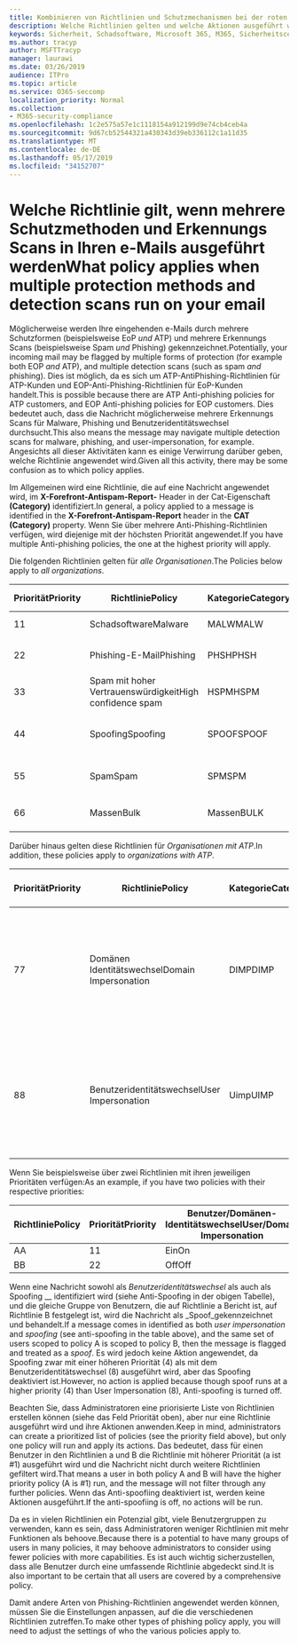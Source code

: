 ```yaml
---
title: Kombinieren von Richtlinien und Schutzmechanismen bei der roten Kennzeichnung von e-Mails
description: Welche Richtlinien gelten und welche Aktionen ausgeführt werden sollen, wenn e-Mail-Nachrichten als Schadsoftware, Spam, vertrauenswürdiger Spam, Phishing und Massen von EoP und/oder ATP gekennzeichnet sind.
keywords: Sicherheit, Schadsoftware, Microsoft 365, M365, Sicherheitscenter, ATP, Windows Defender ATP, Office 365 ATP, Azure ATP
ms.author: tracyp
author: MSFTTracyp
manager: laurawi
ms.date: 03/26/2019
audience: ITPro
ms.topic: article
ms.service: O365-seccomp
localization_priority: Normal
ms.collection:
- M365-security-compliance
ms.openlocfilehash: 1c2e575a57e1c1118154a912199d9e74cb4ceb4a
ms.sourcegitcommit: 9d67cb52544321a430343d39eb336112c1a11d35
ms.translationtype: MT
ms.contentlocale: de-DE
ms.lasthandoff: 05/17/2019
ms.locfileid: "34152707"
---
```

# <a name="what-policy-applies-when-multiple-protection-methods-and-detection-scans-run-on-your-email"></a><span data-ttu-id="0dc50-104">Welche Richtlinie gilt, wenn mehrere Schutzmethoden und Erkennungs Scans in Ihren e-Mails ausgeführt werden</span><span class="sxs-lookup"><span data-stu-id="0dc50-104">What policy applies when multiple protection methods and detection scans run on your email</span></span>

<span data-ttu-id="0dc50-105">Möglicherweise werden Ihre eingehenden e-Mails durch mehrere Schutzformen (beispielsweise EoP *und* ATP) und mehrere Erkennungs Scans (beispielsweise Spam *und* Phishing) gekennzeichnet.</span><span class="sxs-lookup"><span data-stu-id="0dc50-105">Potentially, your incoming mail may be flagged by multiple forms of protection (for example both EOP *and* ATP), and multiple detection scans (such as spam *and* phishing).</span></span> <span data-ttu-id="0dc50-106">Dies ist möglich, da es sich um ATP-AntiPhishing-Richtlinien für ATP-Kunden und EOP-Anti-Phishing-Richtlinien für EoP-Kunden handelt.</span><span class="sxs-lookup"><span data-stu-id="0dc50-106">This is possible because there are ATP Anti-phishing policies for ATP customers, and EOP Anti-phishing policies for EOP customers.</span></span> <span data-ttu-id="0dc50-107">Dies bedeutet auch, dass die Nachricht möglicherweise mehrere Erkennungs Scans für Malware, Phishing und Benutzeridentitätswechsel durchsucht.</span><span class="sxs-lookup"><span data-stu-id="0dc50-107">This also means the message may navigate multiple detection scans for malware, phishing, and user-impersonation, for example.</span></span> <span data-ttu-id="0dc50-108">Angesichts all dieser Aktivitäten kann es einige Verwirrung darüber geben, welche Richtlinie angewendet wird.</span><span class="sxs-lookup"><span data-stu-id="0dc50-108">Given all this activity, there may be some confusion as to which policy applies.</span></span>

<span data-ttu-id="0dc50-109">Im Allgemeinen wird eine Richtlinie, die auf eine Nachricht angewendet wird, im **X-Forefront-Antispam-Report-** Header in der Cat-Eigenschaft **(Category)** identifiziert.</span><span class="sxs-lookup"><span data-stu-id="0dc50-109">In general, a policy applied to a message is identified in the **X-Forefront-Antispam-Report** header in the **CAT (Category)** property.</span></span> <span data-ttu-id="0dc50-110">Wenn Sie über mehrere Anti-Phishing-Richtlinien verfügen, wird diejenige mit der höchsten Priorität angewendet.</span><span class="sxs-lookup"><span data-stu-id="0dc50-110">If you have multiple Anti-phishing policies, the one at the highest priority will apply.</span></span>

<span data-ttu-id="0dc50-111">Die folgenden Richtlinien gelten für _alle Organisationen_.</span><span class="sxs-lookup"><span data-stu-id="0dc50-111">The Policies below apply to _all organizations_.</span></span>

|<span data-ttu-id="0dc50-112">Priorität</span><span class="sxs-lookup"><span data-stu-id="0dc50-112">Priority</span></span> |<span data-ttu-id="0dc50-113">Richtlinie</span><span class="sxs-lookup"><span data-stu-id="0dc50-113">Policy</span></span>  |<span data-ttu-id="0dc50-114">Kategorie</span><span class="sxs-lookup"><span data-stu-id="0dc50-114">Category</span></span>  |<span data-ttu-id="0dc50-115">Wo verwaltet</span><span class="sxs-lookup"><span data-stu-id="0dc50-115">Where Managed</span></span> |
|---------|---------|---------|---------|
|<span data-ttu-id="0dc50-116">1</span><span class="sxs-lookup"><span data-stu-id="0dc50-116">1</span></span>     | <span data-ttu-id="0dc50-117">Schadsoftware</span><span class="sxs-lookup"><span data-stu-id="0dc50-117">Malware</span></span>      | <span data-ttu-id="0dc50-118">MALW</span><span class="sxs-lookup"><span data-stu-id="0dc50-118">MALW</span></span>      | <span data-ttu-id="0dc50-119">Schadsoftware-Richtlinie</span><span class="sxs-lookup"><span data-stu-id="0dc50-119">Malware policy</span></span>   |
|<span data-ttu-id="0dc50-120">2</span><span class="sxs-lookup"><span data-stu-id="0dc50-120">2</span></span>     | <span data-ttu-id="0dc50-121">Phishing-E-Mail</span><span class="sxs-lookup"><span data-stu-id="0dc50-121">Phishing</span></span>     | <span data-ttu-id="0dc50-122">PHSH</span><span class="sxs-lookup"><span data-stu-id="0dc50-122">PHSH</span></span>     | <span data-ttu-id="0dc50-123">Konfigurieren von Spamfilterrichtlinien</span><span class="sxs-lookup"><span data-stu-id="0dc50-123">Configure your spam filter policies</span></span>     |
|<span data-ttu-id="0dc50-124">3</span><span class="sxs-lookup"><span data-stu-id="0dc50-124">3</span></span>     | <span data-ttu-id="0dc50-125">Spam mit hoher Vertrauenswürdigkeit</span><span class="sxs-lookup"><span data-stu-id="0dc50-125">High confidence spam</span></span>      | <span data-ttu-id="0dc50-126">HSPM</span><span class="sxs-lookup"><span data-stu-id="0dc50-126">HSPM</span></span>        | <span data-ttu-id="0dc50-127">Konfigurieren von Spamfilterrichtlinien</span><span class="sxs-lookup"><span data-stu-id="0dc50-127">Configure your spam filter policies</span></span>        |
|<span data-ttu-id="0dc50-128">4</span><span class="sxs-lookup"><span data-stu-id="0dc50-128">4</span></span>     | <span data-ttu-id="0dc50-129">Spoofing</span><span class="sxs-lookup"><span data-stu-id="0dc50-129">Spoofing</span></span>        | <span data-ttu-id="0dc50-130">SPOOF</span><span class="sxs-lookup"><span data-stu-id="0dc50-130">SPOOF</span></span>        | <span data-ttu-id="0dc50-131">Anti-Phishing-Richtlinie, spoof Intelligence</span><span class="sxs-lookup"><span data-stu-id="0dc50-131">Anti-phishing policy, spoof intelligence</span></span>        |
|<span data-ttu-id="0dc50-132">5</span><span class="sxs-lookup"><span data-stu-id="0dc50-132">5</span></span>     | <span data-ttu-id="0dc50-133">Spam</span><span class="sxs-lookup"><span data-stu-id="0dc50-133">Spam</span></span>         | <span data-ttu-id="0dc50-134">SPM</span><span class="sxs-lookup"><span data-stu-id="0dc50-134">SPM</span></span>         | <span data-ttu-id="0dc50-135">Konfigurieren von Spamfilterrichtlinien</span><span class="sxs-lookup"><span data-stu-id="0dc50-135">Configure your spam filter policies</span></span>         |
|<span data-ttu-id="0dc50-136">6</span><span class="sxs-lookup"><span data-stu-id="0dc50-136">6</span></span>     | <span data-ttu-id="0dc50-137">Massen</span><span class="sxs-lookup"><span data-stu-id="0dc50-137">Bulk</span></span>         | <span data-ttu-id="0dc50-138">Massen</span><span class="sxs-lookup"><span data-stu-id="0dc50-138">BULK</span></span>        | <span data-ttu-id="0dc50-139">Konfigurieren von Spamfilterrichtlinien</span><span class="sxs-lookup"><span data-stu-id="0dc50-139">Configure your spam filter policies</span></span>         |

<span data-ttu-id="0dc50-140">Darüber hinaus gelten diese Richtlinien für _Organisationen mit ATP_.</span><span class="sxs-lookup"><span data-stu-id="0dc50-140">In addition, these policies apply to _organizations with ATP_.</span></span>

|<span data-ttu-id="0dc50-141">Priorität</span><span class="sxs-lookup"><span data-stu-id="0dc50-141">Priority</span></span> |<span data-ttu-id="0dc50-142">Richtlinie</span><span class="sxs-lookup"><span data-stu-id="0dc50-142">Policy</span></span>  |<span data-ttu-id="0dc50-143">Kategorie</span><span class="sxs-lookup"><span data-stu-id="0dc50-143">Category</span></span>  |<span data-ttu-id="0dc50-144">Wo verwaltet</span><span class="sxs-lookup"><span data-stu-id="0dc50-144">Where Managed</span></span> |
|---------|---------|---------|---------|
|<span data-ttu-id="0dc50-145">7</span><span class="sxs-lookup"><span data-stu-id="0dc50-145">7</span></span>     | <span data-ttu-id="0dc50-146">Domänen Identitätswechsel</span><span class="sxs-lookup"><span data-stu-id="0dc50-146">Domain Impersonation</span></span>         | <span data-ttu-id="0dc50-147">DIMP</span><span class="sxs-lookup"><span data-stu-id="0dc50-147">DIMP</span></span>         | <span data-ttu-id="0dc50-148">Einrichten von Office 365 ATP-Richtlinien für Anti-Phishing und Anti-Phishing</span><span class="sxs-lookup"><span data-stu-id="0dc50-148">Set up Office 365 ATP anti-phishing and anti-phishing policies</span></span>        |
|<span data-ttu-id="0dc50-149">8</span><span class="sxs-lookup"><span data-stu-id="0dc50-149">8</span></span>     | <span data-ttu-id="0dc50-150">Benutzeridentitätswechsel</span><span class="sxs-lookup"><span data-stu-id="0dc50-150">User Impersonation</span></span>        | <span data-ttu-id="0dc50-151">Uimp</span><span class="sxs-lookup"><span data-stu-id="0dc50-151">UIMP</span></span>         | <span data-ttu-id="0dc50-152">Einrichten von Office 365 ATP-Richtlinien für Anti-Phishing und Anti-Phishing</span><span class="sxs-lookup"><span data-stu-id="0dc50-152">Set up Office 365 ATP anti-phishing and anti-phishing policies</span></span>         |

<span data-ttu-id="0dc50-153">Wenn Sie beispielsweise über zwei Richtlinien mit ihren jeweiligen Prioritäten verfügen:</span><span class="sxs-lookup"><span data-stu-id="0dc50-153">As an example, if you have two policies with their respective priorities:</span></span>

|<span data-ttu-id="0dc50-154">Richtlinie</span><span class="sxs-lookup"><span data-stu-id="0dc50-154">Policy</span></span>  |<span data-ttu-id="0dc50-155">Priorität</span><span class="sxs-lookup"><span data-stu-id="0dc50-155">Priority</span></span>  |<span data-ttu-id="0dc50-156">Benutzer/Domänen-Identitätswechsel</span><span class="sxs-lookup"><span data-stu-id="0dc50-156">User/Domain Impersonation</span></span>  |<span data-ttu-id="0dc50-157">Anti-Spoofing</span><span class="sxs-lookup"><span data-stu-id="0dc50-157">Anti-spoofing</span></span>  |
|---------|---------|---------|---------|
|<span data-ttu-id="0dc50-158">A</span><span class="sxs-lookup"><span data-stu-id="0dc50-158">A</span></span>     | <span data-ttu-id="0dc50-159">1</span><span class="sxs-lookup"><span data-stu-id="0dc50-159">1</span></span>        | <span data-ttu-id="0dc50-160">Ein</span><span class="sxs-lookup"><span data-stu-id="0dc50-160">On</span></span>        |<span data-ttu-id="0dc50-161">Off</span><span class="sxs-lookup"><span data-stu-id="0dc50-161">Off</span></span>         |
|<span data-ttu-id="0dc50-162">B</span><span class="sxs-lookup"><span data-stu-id="0dc50-162">B</span></span>     | <span data-ttu-id="0dc50-163">2</span><span class="sxs-lookup"><span data-stu-id="0dc50-163">2</span></span>        | <span data-ttu-id="0dc50-164">Off</span><span class="sxs-lookup"><span data-stu-id="0dc50-164">Off</span></span>        | <span data-ttu-id="0dc50-165">Ein</span><span class="sxs-lookup"><span data-stu-id="0dc50-165">On</span></span>        |

<span data-ttu-id="0dc50-166">Wenn eine Nachricht sowohl als _Benutzeridentitätswechsel_ als auch als Spoofing __ identifiziert wird (siehe Anti-Spoofing in der obigen Tabelle), und die gleiche Gruppe von Benutzern, die auf Richtlinie a Bericht ist, auf Richtlinie B festgelegt ist, wird die Nachricht als _Spoof_gekennzeichnet und behandelt.</span><span class="sxs-lookup"><span data-stu-id="0dc50-166">If a message comes in identified as both _user impersonation_ and _spoofing_ (see anti-spoofing in the table above), and the same set of users scoped to policy A is scoped to policy B, then the message is flagged and treated as a _spoof_.</span></span> <span data-ttu-id="0dc50-167">Es wird jedoch keine Aktion angewendet, da Spoofing zwar mit einer höheren Priorität (4) als mit dem Benutzeridentitätswechsel (8) ausgeführt wird, aber das Spoofing deaktiviert ist.</span><span class="sxs-lookup"><span data-stu-id="0dc50-167">However, no action is applied because though spoof runs at a higher priority (4) than User Impersonation (8), Anti-spoofing is turned off.</span></span>

<span data-ttu-id="0dc50-168">Beachten Sie, dass Administratoren eine priorisierte Liste von Richtlinien erstellen können (siehe das Feld Priorität oben), aber nur eine Richtlinie ausgeführt wird und ihre Aktionen anwenden.</span><span class="sxs-lookup"><span data-stu-id="0dc50-168">Keep in mind, administrators can create a prioritized list of policies (see the priority field above), but only one policy will run and apply its actions.</span></span> <span data-ttu-id="0dc50-169">Das bedeutet, dass für einen Benutzer in den Richtlinien a und B die Richtlinie mit höherer Priorität (a ist #1) ausgeführt wird und die Nachricht nicht durch weitere Richtlinien gefiltert wird.</span><span class="sxs-lookup"><span data-stu-id="0dc50-169">That means a user in both policy A and B will have the higher priority policy (A is #1) run, and the message will not filter through any further policies.</span></span> <span data-ttu-id="0dc50-170">Wenn das Anti-spoofiing deaktiviert ist, werden keine Aktionen ausgeführt.</span><span class="sxs-lookup"><span data-stu-id="0dc50-170">If the anti-spoofiing is off, no actions will be run.</span></span>

<span data-ttu-id="0dc50-171">Da es in vielen Richtlinien ein Potenzial gibt, viele Benutzergruppen zu verwenden, kann es sein, dass Administratoren weniger Richtlinien mit mehr Funktionen als behoove.</span><span class="sxs-lookup"><span data-stu-id="0dc50-171">Because there is a potential to have many groups of users in many policies, it may behoove administrators to consider using fewer policies with more capabilities.</span></span> <span data-ttu-id="0dc50-172">Es ist auch wichtig sicherzustellen, dass alle Benutzer durch eine umfassende Richtlinie abgedeckt sind.</span><span class="sxs-lookup"><span data-stu-id="0dc50-172">It is also important to be certain that all users are covered by a comprehensive policy.</span></span>

<span data-ttu-id="0dc50-173">Damit andere Arten von Phishing-Richtlinien angewendet werden können, müssen Sie die Einstellungen anpassen, auf die die verschiedenen Richtlinien zutreffen.</span><span class="sxs-lookup"><span data-stu-id="0dc50-173">To make other types of phishing policy apply, you will need to adjust the settings of who the various policies apply to.</span></span>



